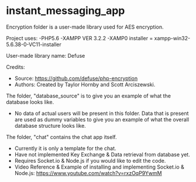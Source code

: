 # instant_messaging_app
Encryption folder is a user-made library used for AES encryption.

Project uses:
-PHP5.6
-XAMPP VER 3.2.2
-XAMP0 installer = xampp-win32-5.6.38-0-VC11-installer

User-made library name: Defuse

Credits: 
- Source: https://github.com/defuse/php-encryption 
- Authors: Created by Taylor Hornby and Scott Arciszewski.

The folder, "database_source" is to give you an example of what the database looks like.
- No data of actual users will be present in this folder. Data that is present are used as dummy variables to give you an example of what the overall database structure looks like.

The folder, "chat" contains the chat app itself.
- Currently it is only a template for the chat.
- Have not implemented Key Exchange & Data retrieval from database yet.
- Requires Socket.io & Node.js if you would like to edit the code.
- Video Reference & Example of installing and implementing Socket.io & Node.js:
    https://www.youtube.com/watch?v=rxzOqP9YwmM
